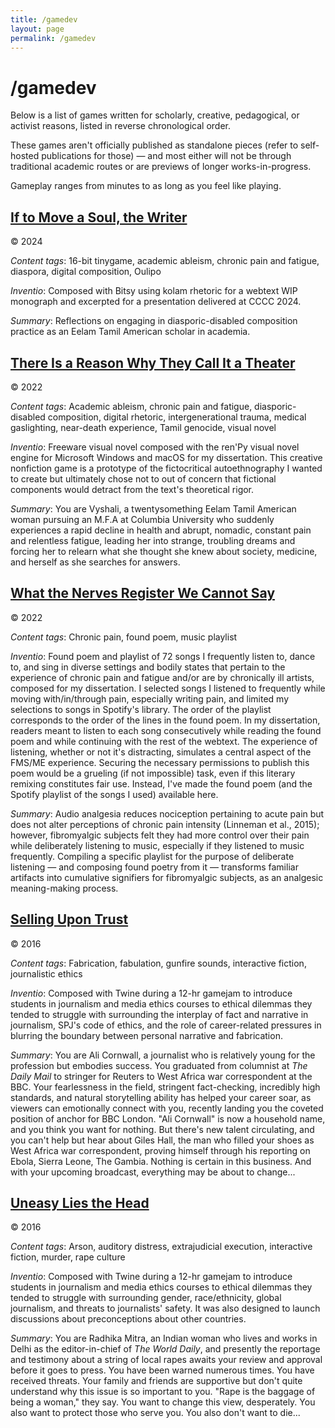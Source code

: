 ```yaml
---
title: /gamedev
layout: page
permalink: /gamedev
---
```


# /gamedev

Below is a list of games written for scholarly, creative, pedagogical, or activist reasons, listed in reverse chronological order.

These games aren't officially published as standalone pieces (refer to self-hosted publications for those) &mdash; and most either will not be through traditional academic routes or are previews of longer works-in-progress. 

Gameplay ranges from minutes to as long as you feel like playing.

## <a href="tinygames/if_to_move_the_soul_a_writer/play.html" target="_blank">If to Move a Soul, the Writer</a>
&#169; 2024

_Content tags_: 16-bit tinygame, academic ableism, chronic pain and fatigue, diaspora, digital composition, Oulipo 

_Inventio_: Composed with Bitsy using kolam rhetoric for a webtext WIP monograph and excerpted for a presentation delivered at CCCC 2024.

_Summary_: Reflections on engaging in diasporic-disabled composition practice as an Eelam Tamil American scholar in academia.

## <a href="bmactp/adi/theater.html" target="_blank">There Is a Reason Why They Call It a Theater</a>
&#169; 2022

_Content tags_: Academic ableism, chronic pain and fatigue, diasporic-disabled composition, digital rhetoric, intergenerational trauma, medical gaslighting, near-death experience, Tamil genocide, visual novel

_Inventio_: Freeware visual novel composed with the ren'Py visual novel engine for Microsoft Windows and macOS for my dissertation. This creative nonfiction game is a prototype of the fictocritical autoethnography I wanted to create but ultimately chose not to out of concern that fictional components would detract from the text's theoretical rigor.

_Summary_: You are Vyshali, a twentysomething Eelam Tamil American woman pursuing an M.F.A at Columbia University who suddenly experiences a rapid decline in health and abrupt, nomadic, constant pain and relentless fatigue, leading her into strange, troubling dreams and forcing her to relearn what she thought she knew about society, medicine, and herself as she searches for answers.

## <a href="bmactp/misability/playlist.html" target="_blank">What the Nerves Register We Cannot Say</a>
&#169; 2022

_Content tags_: Chronic pain, found poem, music playlist

_Inventio_: Found poem and playlist of 72 songs I frequently listen to, dance to, and sing in diverse settings and bodily states that pertain to the experience of chronic pain and fatigue and/or are by chronically ill artists, composed for my dissertation. I selected songs I listened to frequently while moving with/in/through pain, especially writing pain, and limited my selections to songs in Spotify's library. The order of the playlist corresponds to the order of the lines in the found poem. In my dissertation, readers meant to listen to each song consecutively while reading the found poem and while continuing with the rest of the webtext. The experience of listening, whether or not it's distracting, simulates a central aspect of the FMS/ME experience. Securing the necessary permissions to publish this poem would be a grueling (if not impossible) task, even if this literary remixing constitutes fair use. Instead, I've made the found poem (and the Spotify playlist of the songs I used) available here.

_Summary_: Audio analgesia reduces nociception pertaining to acute pain but does not alter perceptions of chronic pain intensity (Linneman et al., 2015); however, fibromyalgic subjects felt they had more control over their pain while deliberately listening to music, especially if they listened to music frequently. Compiling a specific playlist for the purpose of deliberate listening &mdash; and composing found poetry from it &mdash; transforms familiar artifacts into cumulative signifiers for fibromyalgic subjects, as an analgesic meaning-making process.


## <a href="tinygames/selling_upon_trust/play.html">Selling Upon Trust</a>
&#169; 2016 

_Content tags_: Fabrication, fabulation, gunfire sounds, interactive fiction, journalistic ethics

_Inventio_: Composed with Twine during a 12-hr gamejam to introduce students in journalism and media ethics courses to ethical dilemmas they tended to struggle with surrounding the interplay of fact and narrative in journalism, SPJ's code of ethics, and the role of career-related pressures in blurring the boundary between personal narrative and fabrication. 

_Summary_: You are Ali Cornwall, a journalist who is relatively young for the profession but embodies success. You graduated from columnist at _The Daily Mail_ to stringer for Reuters to West Africa war correspondent at the BBC. Your fearlessness in the field, stringent fact-checking, incredibly high standards, and natural storytelling ability has helped your career soar, as viewers can emotionally connect with you, recently landing you the coveted position of anchor for BBC London. "Ali Cornwall" is now a household name, and you think you want for nothing. But there's new talent circulating, and you can't help but hear about Giles Hall, the man who filled your shoes as West Africa war correspondent, proving himself through his reporting on Ebola, Sierra Leone, The Gambia. Nothing is certain in this business. And with your upcoming broadcast, everything may be about to change...

## <a href="tinygames/uneasy_lies_the_head/play.html" target="_blank">Uneasy Lies the Head</a>
&#169; 2016 

_Content tags_: Arson, auditory distress, extrajudicial execution, interactive fiction, murder, rape culture

_Inventio_: Composed with Twine during a 12-hr gamejam to introduce students in journalism and media ethics courses to ethical dilemmas they tended to struggle with surrounding gender, race/ethnicity, global journalism, and threats to journalists' safety. It was also designed to launch discussions about preconceptions about other countries.

_Summary_: You are Radhika Mitra, an Indian woman who lives and works in Delhi as the editor-in-chief of _The World Daily_, and presently the reportage and testimony about a string of local rapes awaits your review and approval before it goes to press. You have been warned numerous times. You have received threats. Your family and friends are supportive but don't quite understand why this issue is so important to you. "Rape is the baggage of being a woman," they say. You want to change this view, desperately. You also want to protect those who serve you. You also don't want to die...